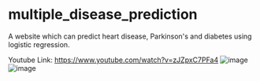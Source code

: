 # multiple_disease_prediction
A website which can predict heart disease, Parkinson's and diabetes using logistic regression. 

Youtube Link: https://www.youtube.com/watch?v=zJZpxC7PFa4
![image](https://user-images.githubusercontent.com/60751214/201515153-e6f0bcae-ff35-4528-9c0d-37921d80cb63.png)
![image](https://user-images.githubusercontent.com/60751214/201515164-0022bc41-3eb6-4278-98c1-b2bc0237c9d0.png)
